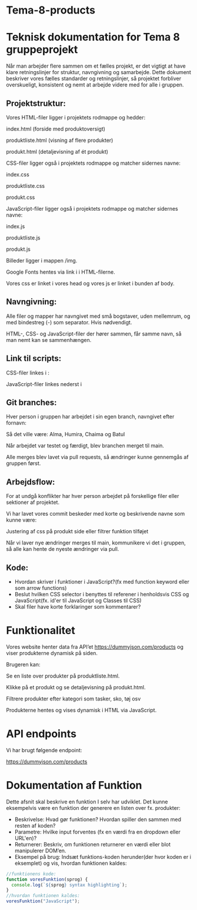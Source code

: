 # Tema-8-products

# Teknisk dokumentation for Tema 8 gruppeprojekt

Når man arbejder flere sammen om et fælles projekt, er det vigtigt at have klare retningslinjer for struktur, navngivning og samarbejde. Dette dokument beskriver vores fælles standarder og retningslinjer, så projektet forbliver overskueligt, konsistent og nemt at arbejde videre med for alle i gruppen.

## Projektstruktur:

Vores HTML-filer ligger i projektets rodmappe og hedder:

index.html (forside med produktoversigt)

produktliste.html (visning af flere produkter)

produkt.html (detaljevisning af ét produkt)

CSS-filer ligger også i projektets rodmappe og matcher sidernes navne:

index.css

produktliste.css

produkt.css

JavaScript-filer ligger også i projektets rodmappe og matcher sidernes navne:

index.js

produktliste.js

produkt.js

Billeder ligger i mappen /img.

Google Fonts hentes via link i <head> i HTML-filerne.

Vores css er linket i vores head og vores js er linket i bunden af body.

## Navngivning:

Alle filer og mapper har navngivet med små bogstaver, uden mellemrum, og med bindestreg (-) som separator. Hvis nødvendigt.

HTML-, CSS- og JavaScript-filer der hører sammen, får samme navn, så man nemt kan se sammenhængen.

## Link til scripts:

CSS-filer linkes i <head>:

<link rel="stylesheet" href="css/produktliste.css">

JavaScript-filer linkes nederst i <body>

<script src="js/produktliste.js"></script>

## Git branches:

Hver person i gruppen har arbejdet i sin egen branch, navngivet efter fornavn:

Så det ville være: Alma, Humira, Chaima og Batul

Når arbejdet var testet og færdigt, blev branchen merget til main.

Alle merges blev lavet via pull requests, så ændringer kunne gennemgås af gruppen først.

## Arbejdsflow:

For at undgå konflikter har hver person arbejdet på forskellige filer eller sektioner af projektet.

Vi har lavet vores commit beskeder med korte og beskrivende navne som kunne være:

Justering af css på produkt side eller filtrer funktion tilføjet

Når vi laver nye ændringer merges til main, kommunikere vi det i gruppen, så alle kan hente de nyeste ændringer via pull.

## Kode:

- Hvordan skriver i funktioner i JavaScript?(fx med function keyword eller som arrow functions)
- Beslut hvilken CSS selector i benyttes til referener i henholdsvis CSS og JavaScript(fx. id'er til JavaScript og Classes til CSS)
- Skal filer have korte forklaringer som kommentarer?

# Funktionalitet

Vores website henter data fra API’et https://dummyjson.com/products
og viser produkterne dynamisk på siden.

Brugeren kan:

Se en liste over produkter på produktliste.html.

Klikke på et produkt og se detaljevisning på produkt.html.

Filtrere produkter efter kategori som tasker, sko, tøj osv

Produkterne hentes og vises dynamisk i HTML via JavaScript.

# API endpoints

Vi har brugt følgende endpoint:

https://dummyjson.com/products

# Dokumentation af Funktion

Dette afsnit skal beskrive en funktion I selv har udviklet. Det kunne eksempelvis være en funktion der generere en listen over fx. produkter:

- Beskrivelse: Hvad gør funktionen? Hvordan spiller den sammen med resten af koden?
- Parametre: Hvilke input forventes (fx en værdi fra en dropdown eller URL'en)?
- Returnerer: Beskriv, om funktionen returnerer en værdi eller blot manipulerer DOM’en.
- Eksempel på brug: Indsæt funktions-koden herunder(der hvor koden er i eksemplet) og vis, hvordan funktionen kaldes:

```javascript
//funktionens kode:
function voresFunktion(sprog) {
  console.log(`${sprog} syntax highlighting`);
}
//hvordan funktionen kaldes:
voresFunktion("JavaScript");
```

